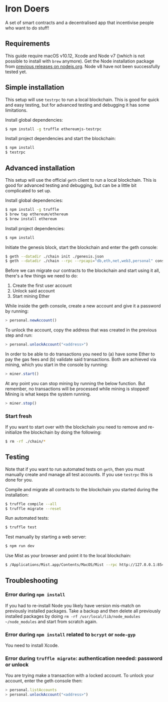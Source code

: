 # Iron Doers

A set of smart contracts and a decentralised app that incentivise people who want to do stuff!

## Requirements

This guide require macOS v10.12, Xcode and Node v7 ()which is not possible to install with `brew` anymore). Get the Node
installation package from [previous releases on nodejs.org](https://nodejs.org/en/download/releases/). Node v8 have not
been successfully tested yet.

## Simple installation

This setup will use `testrpc` to run a local blockchain. This is good for quick and easy testing, but for advanced
testing and debugging it has some limitations.

Install global dependencies:

```bash
$ npm install -g truffle ethereumjs-testrpc
```

Install project dependencies and start the blockchain:

```bash
$ npm install
$ testrpc
```

## Advanced installation

This setup will use the official `geth` client to run a local blockchain. This is good for advanced testing and
debugging, but can be a little bit complicated to set up.

Install global dependencies:

```bash
$ npm install -g truffle
$ brew tap ethereum/ethereum
$ brew install ethereum
```

Install project dependencies:

```bash
$ npm install
```

Initiate the genesis block, start the blockchain and enter the geth console:

```bash
$ geth --datadir ./chain init ./genesis.json
$ geth --datadir ./chain --rpc --rpcapi="db,eth,net,web3,personal" console
```

Before we can migrate our contracts to the blockchain and start using it all, there's a few things we need to do:

1. Create the first user account
2. Unlock said account
3. Start mining Ether

While inside the geth console, create a new account and give it a password by running:

```js
> personal.newAccount()
```

To unlock the account, copy the address that was created in the previous step and run:

```js
> personal.unlockAccount("<address>")
```

In order to be able to do transactions you need to (a) have some Ether to pay the gas fees and (b) validate said
transactions. Both are achieved via mining, which you start in the console by running:

```js
> miner.start()
```

At any point you can stop mining by running the below function. But remember, no transactions will be processed while
mining is stopped! Mining is what keeps the system running.

```js
> miner.stop()
```

### Start fresh

If you want to start over with the blockchain you need to remove and re-initialize the blockchain by doing the
following:

```bash
$ rm -rf ./chain/*
```

## Testing

Note that if you want to run automated tests on `geth`, then you must manually create and manage all test accounts.
If you use `testrpc` this is done for you.

Compile and migrate all contracts to the blockchain you started during the installation:

```bash
$ truffle compile --all
$ truffle migrate --reset
```

Run automated tests:

```bash
$ truffle test
```

Test manually by starting a web server:

```bash
$ npm run dev
```

Use Mist as your browser and point it to the local blockchain:

```bash
$ /Applications/Mist.app/Contents/MacOS/Mist --rpc http://127.0.0.1:8545
```

## Troubleshooting

### Error during `npm install`

If you had to re-install Node you likely have version mis-match on previously installed packages. Take a backup and then
delete all previously installed packages by doing `rm -rf /usr/local/lib/node_modules ~/node_modules` and start from
scratch again.

### Error during `npm install` related to `bcrypt` or `node-gyp`

You need to install Xcode.

### Error during `truffle migrate`: authentication needed: password or unlock

You are trying make a transaction with a locked account. To unlock your account, enter the geth console then:

```js
> personal.listAccounts
> personal.unlockAccount("<address>")
```
